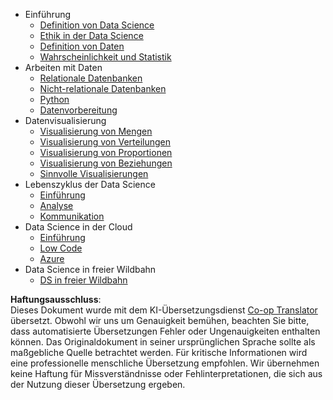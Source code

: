 <!--
CO_OP_TRANSLATOR_METADATA:
{
  "original_hash": "3767555b3cc28a2865c79202f4374204",
  "translation_date": "2025-08-23T23:43:26+00:00",
  "source_file": "docs/_sidebar.md",
  "language_code": "de"
}
-->
- Einführung
  - [Definition von Data Science](../1-Introduction/01-defining-data-science/README.md)
  - [Ethik in der Data Science](../1-Introduction/02-ethics/README.md)
  - [Definition von Daten](../1-Introduction/03-defining-data/README.md)
  - [Wahrscheinlichkeit und Statistik](../1-Introduction/04-stats-and-probability/README.md)
- Arbeiten mit Daten
  - [Relationale Datenbanken](../2-Working-With-Data/05-relational-databases/README.md)
  - [Nicht-relationale Datenbanken](../2-Working-With-Data/06-non-relational/README.md)
  - [Python](../2-Working-With-Data/07-python/README.md)
  - [Datenvorbereitung](../2-Working-With-Data/08-data-preparation/README.md)
- Datenvisualisierung
  - [Visualisierung von Mengen](../3-Data-Visualization/09-visualization-quantities/README.md)
  - [Visualisierung von Verteilungen](../3-Data-Visualization/10-visualization-distributions/README.md)
  - [Visualisierung von Proportionen](../3-Data-Visualization/11-visualization-proportions/README.md)
  - [Visualisierung von Beziehungen](../3-Data-Visualization/12-visualization-relationships/README.md)
  - [Sinnvolle Visualisierungen](../3-Data-Visualization/13-meaningful-visualizations/README.md)
- Lebenszyklus der Data Science
  - [Einführung](../4-Data-Science-Lifecycle/14-Introduction/README.md)
  - [Analyse](../4-Data-Science-Lifecycle/15-analyzing/README.md)
  - [Kommunikation](../4-Data-Science-Lifecycle/16-communication/README.md)
- Data Science in der Cloud
  - [Einführung](../5-Data-Science-In-Cloud/17-Introduction/README.md)
  - [Low Code](../5-Data-Science-In-Cloud/18-Low-Code/README.md)
  - [Azure](../5-Data-Science-In-Cloud/19-Azure/README.md)
- Data Science in freier Wildbahn
  - [DS in freier Wildbahn](../6-Data-Science-In-Wild/README.md)

**Haftungsausschluss**:  
Dieses Dokument wurde mit dem KI-Übersetzungsdienst [Co-op Translator](https://github.com/Azure/co-op-translator) übersetzt. Obwohl wir uns um Genauigkeit bemühen, beachten Sie bitte, dass automatisierte Übersetzungen Fehler oder Ungenauigkeiten enthalten können. Das Originaldokument in seiner ursprünglichen Sprache sollte als maßgebliche Quelle betrachtet werden. Für kritische Informationen wird eine professionelle menschliche Übersetzung empfohlen. Wir übernehmen keine Haftung für Missverständnisse oder Fehlinterpretationen, die sich aus der Nutzung dieser Übersetzung ergeben.